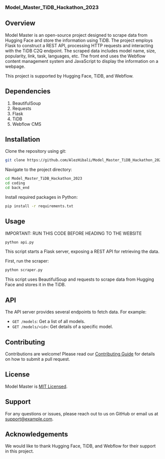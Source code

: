 ### Model_Master_TiDB_Hackathon_2023

## Overview

Model Master is an open-source project designed to scrape data from Hugging Face and store the information using TiDB. The project employs Flask to construct a REST API, processing HTTP requests and interacting with the TiDB C2Q endpoint. The scraped data includes model name, size, popularity, link, task, languages, etc. The front end uses the Webflow content management system and JavaScript to display the information on a webpage.

This project is supported by Hugging Face, TiDB, and Webflow.

## Dependencies

1. BeautifulSoup
2. Requests
3. Flask
4. TiDB
5. Webflow CMS

## Installation

Clone the repository using git:

```bash
git clone https://github.com/AlezHibali/Model_Master_TiDB_Hackathon_2023.git
```

Navigate to the project directory:

```bash
cd Model_Master_TiDB_Hackathon_2023
cd coding
cd back_end
```

Install required packages in Python:

```bash
pip install -r requirements.txt
```


## Usage

IMPORTANT: RUN THIS CODE BEFORE HEADING TO THE WEBSITE

```bash
python api.py
```

This script starts a Flask server, exposing a REST API for retrieving the data.

First, run the scraper:

```bash
python scraper.py
```

This script uses BeautifulSoup and requests to scrape data from Hugging Face and stores it in the TiDB.




## API

The API server provides several endpoints to fetch data. For example:

- `GET /models`: Get a list of all models.
- `GET /models/<id>`: Get details of a specific model.

## Contributing

Contributions are welcome! Please read our [Contributing Guide](CONTRIBUTING.md) for details on how to submit a pull request.

## License

Model Master is [MIT Licensed](LICENSE).

## Support

For any questions or issues, please reach out to us on GitHub or email us at support@example.com.

## Acknowledgements

We would like to thank Hugging Face, TiDB, and Webflow for their support in this project.
